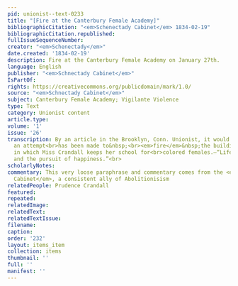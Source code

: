```yaml
---
pid: unionist--text-0233
title: "[Fire at the Canterbury Female Academy]"
bibliographicCitation: "<em>Schenectady Cabinet</em> 1834-02-19"
bibliographicCitation.republished: 
fullIssueSequenceNumber: 
creator: "<em>Schenectady</em>"
date.created: '1834-02-19'
description: Fire at the Canterbury Female Academy on January 27th.
language: English
publisher: "<em>Schnectady Cabinet</em>"
IsPartOf: 
rights: https://creativecommons.org/publicdomain/mark/1.0/
source: "<em>Schnectady Cabinet</em>"
subject: Canterbury Female Academy; Vigilante Violence
type: Text
category: Unionist content
article.type: 
volume: '1'
issue: '26'
transcription: By an article in the Brooklyn, Conn. Unionist, it would appear that
  an attempt<br>has been made to&nbsp;<br><em>fire</em>&nbsp;the building at Canterbury,
  in which Miss Crandall keeps her school for<br>colored females.—“Life, liberty,
  and the pursuit of happiness.”<br>
scholarlyNotes: 
commentary: This very loose paraphrase and commentary comes from the <em>Schnectady
  Cabinet</em>, a consistent ally of Abolitionisism
relatedPeople: Prudence Crandall
featured: 
repeated: 
relatedImage: 
relatedText: 
relatedTextIssue: 
filename: 
caption: 
order: '232'
layout: items_item
collection: items
thumbnail: ''
full: ''
manifest: ''
---
```

